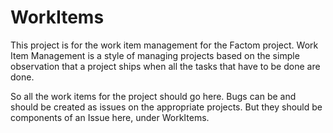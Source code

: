 WorkItems
=========

This project is for the work item management for the Factom project.  Work Item Management is a style of managing projects based on the simple observation that a project ships when all the tasks that have to be done are done.

So all the work items for the project should go here.  Bugs can be and should be created as issues on the appropriate projects. But they should be components of an Issue here, under WorkItems.
 


